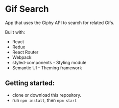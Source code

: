 # Gif Search

App that uses the Giphy API to search for related Gifs.

Built with:

* React
* Redux
* React Router
* Webpack
* styled-components - Styling module
* Semantic UI - Theming framework

## Getting started:

* clone or download this repository.
* run `npm install`, then `npm start`


